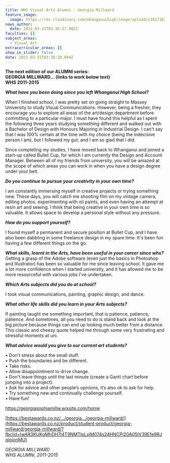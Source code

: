 ```yaml
---
title: WHS Visual Arts Alumni - Georgia Millward
feature_image:
  image: https://res.cloudinary.com/whanganuihigh/image/upload/v1617162792/News/WHS_Visual_Arts_Alumni_-_Georgia_Millward.jpg
news_author:
  date: 2021-03-31T03:36:27.982Z
faculties: []
subject_areas:
  - Visual Art
extracurricular_areas: []
show_in_slider: false
date: 2021-03-31T03:36:28.044Z
---
```

**The next edition of our ALUMNI series:  
GEORGIA MILLWARD... (links to work below text)  
WHS 2011-2015**

***What have you been doing since you left Whanganui High School?***  

When I finished school, I was pretty set on going straight to Massey University to study Visual Communications. However, being a fresher, they encourage you to explore all areas of the art/design department before committing to a particular major. I must have found this helpful as I spent the following three years studying something different and walked out with a Bachelor of Design with Honours Majoring in Industrial Design. I can't say that I was 100% certain at the time with my choice (being the indecisive person I am), but I followed my gut, and I am so glad that I did.  

Since completing my studies, I have moved back to Whanganui and joined a start-up called Bullet Cup, for which I am currently the Design and Account Manager. Between all of my friends from university, you will be amazed at the scope of which areas you can work in when you have a design degree under your belt.

***Do you continue to pursue your creativity in your own time?***  

I am constantly immersing myself in creative projects or trying something new. These days, you will catch me shooting film on my vintage camera, editing photos, experimenting with oil paints, and even having an attempt at resin art and sewing. I think that being creative in your own time is so valuable. It allows space to develop a personal style without any pressure.

***How do you support yourself?***  

I found myself a permanent and secure position at Bullet Cup, and I have also been dabbling in some freelance design in my spare time. It's been fun having a few different things on the go.  

***What skills, learnt in the Arts, have been useful in your career since whs?***
Getting a grasp of the Adobe software (even just the basics in Photoshop and Illustrator) has been so valuable for me since leaving school. It gave me a lot more confidence when I started university, and it has allowed me to be more resourceful with various jobs I've undertaken.

***Which Arts subjects did you do at school?***

I took visual communications, painting, graphic design, and dance.

***What other life skills did you learn in your Arts subjects?***

If painting taught me something important, that is patience, patience, patience. 
And sometimes, all you need to do is stand back and look at the big picture because things can end up looking much better from a distance. This classic and cheesy quote helped me through some very frustrating and stressful moments at uni.

***What advice would you give to our current art students?***  

• Don't stress about the small stuff.  
• Push the boundaries and be different.  
• Take risks.  
• Allow disappointment to drive change.  
• Don't leave things until the last minute (create a Gantt chart before jumping into a project).  
• Ask for advice and other people’s opinions, it’s also ok to ask for help.  
• Try something new and continually challenge yourself.  
• Have fun!  

<https://georgiasophiamillw.wixsite.com/home>  

[https://bestawards.co.nz/.../georgia.../georgia-millward/](https://bestawards.co.nz/product/student-product/georgia-millward/georgia-millward/?fbclid=IwAR3KUKgMhDH7I4T9NMTlpLsjM074s24HNCPj20A05IV39Efe9RJqioionMU)

*GEORGIA MILLWARD  
WHS ALUMNI, 2011-2015*